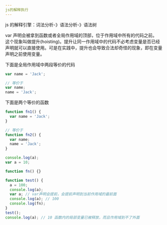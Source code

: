 ```yaml
---
js的解释执行
---
```


js 的解释引擎：词法分析-》语法分析-》语法树

var 声明会被拿到函数或者全局作用域的顶部，位于作用域中所有的代码之前。
这个现象叫做提升(hoisting)。提升让同一作用域中的代码不必考虑变量是否已经声明就可以直接使用。可是在实践中，提升也会导致合法却奇怪的现象，即在变量声明之前使用变量。

下面是全局作用域中两段等价的代码

```js
var name = 'Jack';

// 等价于
var name;
name = 'Jack';
```

下面是两个等价的函数

```js
function fn1() {
  var name = 'Jack';
}

// 等价于
function fn2() {
  var name;
  name = 'Jack';
}
```

```js
console.log(a);
var a = 10;

function fn() {}

function test() {
  a = 100;
  console.log(a);
  var a; // var声明会提前，会提前声明到当前作用域的最前面
  console.log(a); // 100
  console.log(fn);
}
test();
console.log(a); // 10 函数内的局部变量已被释放，而且作用域到不了外面
```

